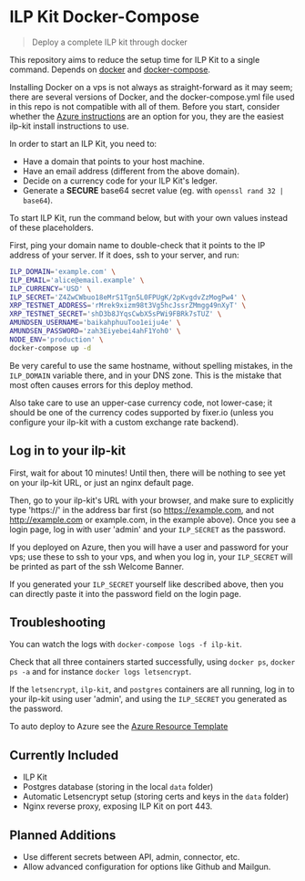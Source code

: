 # ILP Kit Docker-Compose

> Deploy a complete ILP kit through docker

This repository aims to reduce the setup time for ILP Kit to a single command. Depends on [docker](https://www.docker.com/) and [docker-compose](https://docs.docker.com/compose/).

Installing Docker on a vps is not always as straight-forward as it may seem; there are several versions of Docker, and the docker-compose.yml file used in this repo is not compatible
with all of them. Before you start, consider whether the [Azure instructions](https://github.com/interledgerjs/ilp-kit-docker-compose/tree/master/azure) are an option for you,
they are the easiest ilp-kit install instructions to use.

In order to start an ILP Kit, you need to:

- Have a domain that points to your host machine.
- Have an email address (different from the above domain).
- Decide on a currency code for your ILP Kit's ledger.
- Generate a **SECURE** base64 secret value (eg. with `openssl rand 32 | base64`).

To start ILP Kit, run the command below, but with your own values instead of these
placeholders.

First, ping your domain name to double-check that it points to the IP address of your server.
If it does, ssh to your server, and run:

```sh
ILP_DOMAIN='example.com' \
ILP_EMAIL='alice@email.example' \
ILP_CURRENCY='USD' \
ILP_SECRET='Z4ZwCWbuo18eMrS1Tgn5L0FPUgK/2pKvgdvZzMogPw4' \
XRP_TESTNET_ADDRESS='rMrek9xizm98t3Vg5hcJssrZMmgg49nXyT' \
XRP_TESTNET_SECRET='shD3b8JYqsCwbX5sPWi9FBRk7sTUZ' \
AMUNDSEN_USERNAME='baikahphuuToo1eiju4e' \
AMUNDSEN_PASSWORD='zah3Eiyebei4ahF1Yoh0' \
NODE_ENV='production' \
docker-compose up -d
```

Be very careful to use the same hostname, without spelling mistakes, in the `ILP_DOMAIN` variable there,
and in your DNS zone. This is the mistake that most often causes errors for this deploy method.

Also take care to use an upper-case currency code, not lower-case; it should be one of the currency codes supported by fixer.io (unless you configure your
ilp-kit with a custom exchange rate backend).

## Log in to your ilp-kit

First, wait for about 10 minutes! Until then, there will be nothing to see yet on your ilp-kit URL, or just an nginx default page.

Then, go to your ilp-kit's URL with your browser, and make sure to explicitly type 'https://' in the address bar first (so https://example.com,
and not http://example.com or example.com, in the example above). Once you see a login page, log in with user 'admin' and your
`ILP_SECRET` as the password.

If you deployed on Azure, then you will have a user and password for your vps; use these to ssh to your vps, and
when you log in, your `ILP_SECRET` will be printed as part of the ssh Welcome Banner.

If you generated your `ILP_SECRET` yourself like described above, then you can directly paste it into the password field on the login
page.

## Troubleshooting

You can watch the logs with `docker-compose logs -f ilp-kit`.

Check that all three containers started successfully, using `docker ps`, `docker ps -a` and for instance `docker logs letsencrypt`.

If the `letsencrypt`, `ilp-kit`, and `postgres` containers are all running, log in to your ilp-kit using user 'admin', and
using the `ILP_SECRET` you generated as the password.

To auto deploy to Azure see the [Azure Resource Template](./azure)

## Currently Included

- ILP Kit
- Postgres database (storing in the local `data` folder)
- Automatic Letsencrypt setup (storing certs and keys in the `data` folder)
- Nginx reverse proxy, exposing ILP Kit on port 443.

## Planned Additions

- Use different secrets between API, admin, connector, etc.
- Allow advanced configuration for options like Github and Mailgun.
